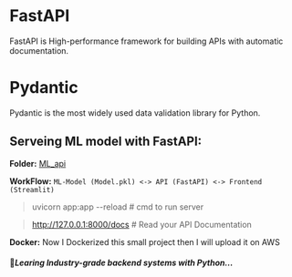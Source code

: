 # FastAPI 
FastAPI is High-performance framework for building APIs with automatic documentation.


# Pydantic
Pydantic is the most widely used data validation library for Python.


## Serveing ML model with FastAPI:
**Folder:** [ML_api](backendAPI/ML_api)

**WorkFlow:** `ML-Model (Model.pkl) <-> API (FastAPI) <-> Frontend (Streamlit)`

> uvicorn app:app --reload   # cmd to run server

> http://127.0.0.1:8000/docs  # Read your API Documentation


**Docker:** Now I Dockerized this small project then I will upload it on AWS 



#### 🎯*Learing Industry-grade backend systems with Python...*
